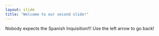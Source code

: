 ```yaml
---
layout: slide
title: "Welcome to our second slide!"
---
```

Nobody expects the Spanish Inquisition!!!
Use the left arrow to go back!
